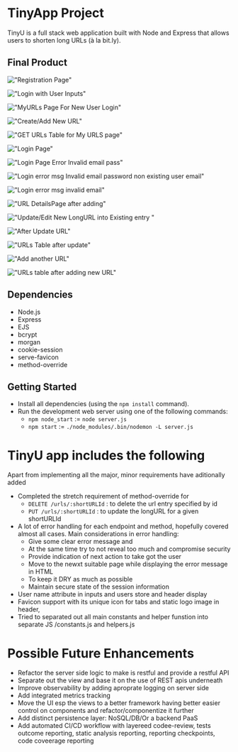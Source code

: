 # TinyApp Project

TinyU is a full stack web application built with Node and Express that allows users to shorten long URLs (à la bit.ly).

## Final Product

!["Registration Page"](https://github.com/smplsoln/tinyu/blob/master/docs/RegistrationPage.png)

!["Login with User Inputs"](https://github.com/smplsoln/tinyu/blob/master/docs/Login_withUserInputs.png)

!["MyURLs Page For New User Login"](https://github.com/smplsoln/tinyu/blob/master/docs/MyURLS_Page_For_NewUserLogin.png)

!["Create/Add New URL"](https://github.com/smplsoln/tinyu/blob/master/docs/Create_Add_New_URL_.png)

!["GET URLs Table for My URLS page"](https://github.com/smplsoln/tinyu/blob/master/docs/GET_URLs_Table.png)

!["Login Page"](https://github.com/smplsoln/tinyu/blob/master/docs/LoginPage.png)

!["Login Page Error Invalid email pass"](https://github.com/smplsoln/tinyu/blob/master/docs/LoginPage_Error_Invalid_email_pass.png)

!["Login error msg Invalid email password non existing user email"](https://github.com/smplsoln/tinyu/blob/master/docs/Login_error_msg_Invalid_email_password_non_existing_user_email.png)

!["Login error msg invalid email"](https://github.com/smplsoln/tinyu/blob/master/docs/Login_error_msg_invalid_email.png)

!["URL DetailsPage after adding"](https://github.com/smplsoln/tinyu/blob/master/docs/URL_DetailsPage_after_adding.png)

!["Update/Edit New LongURL into Existing entry "](https://github.com/smplsoln/tinyu/blob/master/docs/Update_Edit_New_LongURL_intoExisting_entry_.png)

!["After Update URL"](https://github.com/smplsoln/tinyu/blob/master/docs/After_Update_URL.png)

!["URLs Table after update"](https://github.com/smplsoln/tinyu/blob/master/docs/Urls_Table_after_update.png)

!["Add another URL"](https://github.com/smplsoln/tinyu/blob/master/docs/Add_another_URL.png)

!["URLs table after adding new URL"](https://github.com/smplsoln/tinyu/blob/master/docs/URLs_table_after_adding_new_URL.png)

## Dependencies

- Node.js
- Express
- EJS
- bcrypt
- morgan
- cookie-session
- serve-favicon
- method-override

## Getting Started

- Install all dependencies (using the `npm install` command).
- Run the development web server using one of the  following commands:
  - `npm node_start` := `node server.js`
  - `npm start` := `./node_modules/.bin/nodemon -L server.js`

# TinyU app includes the following
Apart from implementing all the major, minor requirements have aditionally added
 - Completed the stretch requirement of method-override for
    - `DELETE /urls/:shortURLId` : to delete the url entry specified by id
    - `PUT /urls/:shortURLId` : to update the longURL for a given shortURLId
 - A lot of error handling for each endpoint and method, hopefully covered almost all cases. Main considerations in error handling:
    - Give some clear error message and
    - At the same time try to not reveal too much and compromise security
    - Provide indication of next action to take got the user
    - Move to the newxt suitable page while displaying the error message in HTML
    - To keep it DRY as much as possible
    - Maintain secure state of the session information
 - User name attribute in inputs and users store and header display
 - Favicon support with its unique icon for tabs and static logo image in header,
 - Tried to separated out all main constants and helper funstion into separate JS /constants.js and helpers.js


# Possible Future Enhancements
  - Refactor the server side logic to make is restful and provide a restful API
  - Separate out the view and base it on the use of REST apis underneath
  - Improve observability by adding aproprate logging on server side
  - Add integrated metrics tracking
  - Move the UI esp the views to a better framework having better easier control on components and refactor/componentize it further
  - Add distinct persistence layer: NoSQL/DB/Or a backend PaaS
  - Add automated CI/CD workflow with layereed codee-review, tests outcome reporting, static analysis reporting, reporting checkpoints, code coveerage reporting